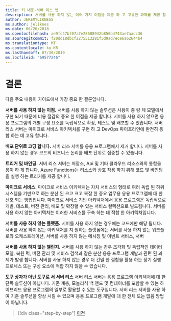 ```yaml
---
title: 키 내용-서버 리스 앱
description: 서버를 사용 하지 않는 여러 가지 이점을 제공 하 고 고유한 과제를 제공 합니다. 이 가이드의 주요 내용 요약입니다.
author: JEREMYLIKNESS
ms.author: jeliknes
ms.date: 06/26/2018
ms.openlocfilehash: ae9fc47bf07a7e28688942b856b4743ae7aadc36
ms.sourcegitcommit: f20dd18dbcf2275513281f5d9ad7ece6a62644b4
ms.translationtype: MT
ms.contentlocale: ko-KR
ms.lasthandoff: 07/30/2019
ms.locfileid: "69577246"
---
```

# <a name="conclusion"></a>결론

다음 주요 내용이 가이드에서 가장 중요 한 결론입니다.

**서버를 사용 하지 않는 이점.** 서버를 사용 하지 않는 솔루션은 사용이 종 량 제 모델에서 구현 되기 때문에 비용 절감의 중요 한 이점을 제공 합니다. 서버를 사용 하지 않으면 응용 프로그램의 개별 구성 요소를 독립적으로 확장, 테스트 및 배포할 수 있습니다. 서버 리스 서버는 마이크로 서비스 아키텍처를 구현 하 고 DevOps 파이프라인에 완전히 통합 하는 데 고유 합니다.

**배포 단위로 코딩 합니다.** 서버 리스 서버를 응용 프로그램에서 제거 합니다. 서버를 사용 하지 않는 경우 코드의 비즈니스 논리를 배포 단위로 집중할 수 있습니다.

**트리거 및 바인딩.** 서버 리스 서버는 저장소, Api 및 기타 클라우드 리소스와의 통합을 용이 하 게 합니다. Azure Functions는 리소스와 상호 작용 하기 위해 코드 및 바인딩을 실행 하는 트리거를 제공 합니다.

**마이크로 서비스.** 마이크로 서비스 아키텍처는 자치 서비스의 형태로 여러 독립 된 하위 시스템을 기반으로 하는 분산 된 크고 크고 복잡 한 중요 업무용 응용 프로그램에 대 한 선호 되는 방법입니다. 마이크로 서비스 기반 아키텍처에서 응용 프로그램은 독립적으로 개발, 테스트, 버전 관리, 배포 및 확장할 수 있는 서비스 컬렉션으로 빌드됩니다. 서버를 사용 하지 않는 아키텍처는 이러한 서비스를 구축 하는 데 적합 한 아키텍처입니다.

**서버를 사용 하지 않는 플랫폼.** 서버를 사용 하지 않는 경우에는 코드에만 해당 됩니다. 서버를 사용 하지 않는 아키텍처를 지 원하는 플랫폼에는 서버를 사용 하지 않는 워크플로와 오케스트레이션, 서버를 사용 하지 않는 메시징 및 이벤트 서비스, 서버

**서버를 사용 하지 않는 챌린지.** 서버를 사용 하지 않는 경우 조각화 및 독립적인 데이터 모델, 복원 력, 버전 관리 및 서비스 검색과 같은 분산 응용 프로그램 개발과 관련 된 과제가 발생 합니다. 서버를 사용 하지 않는 경우 더 긴밀 한 결합을 활용 하는 장기 실행 프로세스 또는 구성 요소에 적합 하지 않을 수 있습니다.

**도구 상자가 아닌 도구로 서 서버 리스** 서버 리스 서버는 응용 프로그램 아키텍처에 대 한 단독 솔루션이 아닙니다. 기존 계층, 모놀리식 백 엔드 및 컨테이너를 포함할 수 있는 하이브리드 응용 프로그램의 일부로 활용할 수 있는 도구입니다. 서버 리스 서버를 사용 하 여 기존 솔루션을 향상 시킬 수 있으며 응용 프로그램 개발에 대 한 전체 또는 없음 방법이 아닙니다.

>[!div class="step-by-step"]
>[이전](serverless-business-scenarios.md)
